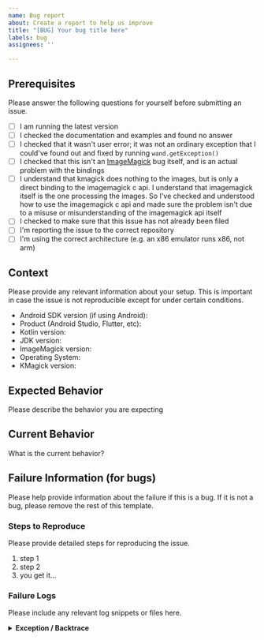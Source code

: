 ```yaml
---
name: Bug report
about: Create a report to help us improve
title: "[BUG] Your bug title here"
labels: bug
assignees: ''

---
```


## Prerequisites

Please answer the following questions for yourself before submitting an issue.

- [ ] I am running the latest version
- [ ] I checked the documentation and examples and found no answer
- [ ] I checked that it wasn't user error; it was not an ordinary exception that I could've found out and fixed by running `wand.getException()`
- [ ] I checked that this isn't an [ImageMagick](https://github.com/ImageMagick/ImageMagick) bug itself, and is an actual problem with the bindings
- [ ] I understand that kmagick does nothing to the images, but is only a direct binding to the imagemagick c api. I understand that imagemagick itself is the one processing the images. So I've checked and understood how to use the imagemagick c api and made sure the problem isn't due to a misuse or misunderstanding of the imagemagick api itself
- [ ] I checked to make sure that this issue has not already been filed
- [ ] I'm reporting the issue to the correct repository
- [ ] I'm using the correct architecture (e.g. an x86 emulator runs x86, not arm)

## Context

Please provide any relevant information about your setup. This is important in case the issue is not reproducible except for under certain conditions.

* Android SDK version (if using Android):
* Product (Android Studio, Flutter, etc):
* Kotlin version:
* JDK version:
* ImageMagick version:
* Operating System:
* KMagick version: 

## Expected Behavior

Please describe the behavior you are expecting

## Current Behavior

What is the current behavior?

## Failure Information (for bugs)

Please help provide information about the failure if this is a bug. If it is not a bug, please remove the rest of this template.

### Steps to Reproduce

Please provide detailed steps for reproducing the issue.

1. step 1
2. step 2
3. you get it...

### Failure Logs

Please include any relevant log snippets or files here.

<!-- If this is a crash or similar, please run a logcat to catch the complete error and show the details here. Logcat always displays the exception/crash; sometimes you have to fish around for it though -->
<details><summary><strong>Exception / Backtrace</strong></summary>
<p>

```
<PUT LONG EXCEPTION/BACKTRACE HERE>
```
  
</p>
</details>
